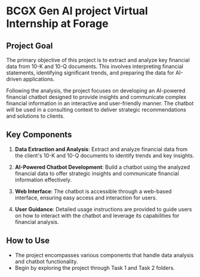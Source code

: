 # BCGX Gen AI project Virtual Internship at Forage

## Project Goal

The primary objective of this project is to extract and analyze key financial data from 10-K and 10-Q documents. This involves interpreting financial statements, identifying significant trends, 
and preparing the data for AI-driven applications. 

Following the analysis, the project focuses on developing an AI-powered financial chatbot designed to provide insights and communicate complex financial information in an interactive and user-friendly manner. 
The chatbot will be used in a consulting context to deliver strategic recommendations and solutions to clients.

## Key Components

1. **Data Extraction and Analysis**: Extract and analyze financial data from the client's 10-K and 10-Q documents to identify trends and key insights.

2. **AI-Powered Chatbot Development**: Build a chatbot using the analyzed financial data to offer strategic insights and communicate financial information effectively.

3. **Web Interface**: The chatbot is accessible through a web-based interface, ensuring easy access and interaction for users.

4. **User Guidance**: Detailed usage instructions are provided to guide users on how to interact with the chatbot and leverage its capabilities for financial analysis.

## How to Use

- The project encompasses various components that handle data analysis and chatbot functionality.
- Begin by exploring the project through Task 1 and Task 2 folders.
